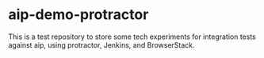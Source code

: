 # aip-demo-protractor
This is a test repository to store some tech experiments for integration tests against aip, using protractor, Jenkins, and BrowserStack.
